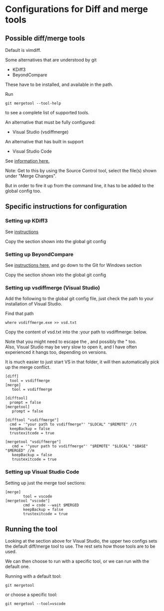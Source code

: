 # Configurations for Diff and merge tools


## Possible diff/merge tools

Default is vimdiff.

Some alternatives that are understood by git

* KDiff3
* BeyondCompare

These have to be installed, and available in the path.  

Run
```
git mergetool --tool-help
```
to see a complete list of supported tools.

An alternative that must be fully configured:

* Visual Studio (vsdiffmerge)

An alternative that has built in support

* Visual Studio Code

See [information here.](https://code.visualstudio.com/docs/editor/versioncontrol#_merge-conflicts)

Note: Get to this by using the Source Control tool, select the file(s) shown under "Merge Changes".

But in order to fire it up from the command line, it has to be added to the global config too.



## Specific instructions for configuration

### Setting up KDiff3

See [instructions](https://docs.kde.org/trunk5/en/extragear-utils/kdiff3/git.html)

Copy the section shown into the global git config

### Setting up BeyondCompare

See [instructions here](https://www.scootersoftware.com/support.php?zz=kb_vcs), and go down to the Git for Windows section

Copy the section shown into the global git config

### Setting up vsdiffmerge (Visual Studio)

Add the following to the global git config file, just check the path to your installation of Visual Studio.

Find that path
```
where vsdiffmerge.exe >> vsd.txt
```
Copy the content of vsd.txt into the :your path to vsdiffmerge: below.

Note that you might need to escape the \, and possibly the " too.  
Also, Visual Studio may be very slow to open it, and I have often experienced it hangs too, depending on versions.

It is much easier to just start VS in that folder, it will then automatically pick up the merge conflict.

```
[diff]
  tool = vsdiffmerge
[merge]
   tool = vsdiffmerge

[difftool]
  prompt = false
[mergetool]
   prompt = false

[difftool "vsdiffmerge"]
  cmd = '"your path to vsdiffmerge"' "$LOCAL" "$REMOTE" //t
  keepBackup = false
  trustexitcode = true

[mergetool "vsdiffmerge"]
   cmd = '"your path to vsdiffmerge"' "$REMOTE" "$LOCAL" "$BASE" "$MERGED" //m
   keepBackup = false
   trustexitcode = true
```




### Setting up Visual Studio Code

Setting up just the  merge tool sections:

```
[merge]
        tool = vscode
[mergetool "vscode"]
        cmd = code --wait $MERGED
        keepBackup = false
        trustexitcode = true
```


## Running the tool

Looking at the section above for Visual Studio, the upper two configs sets the default diff/merge tool to use.  The rest sets how those tools are to be used.

We can then choose to run with a specific tool, or we can run with the default one.

Running with a default tool:

```
git mergetool
```

or choose a specific tool:

```
git mergetool --tool=vscode
```




